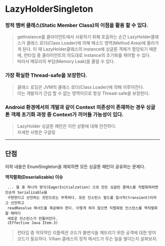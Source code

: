 # LazyHolderSingleton

### **정적 멤버 클래스(Static Member Class)의 이점을 활용 할 수 있다.** 
> getInstance를 클라이언트에서 사용하기 위해 호출하는 순간 
> LazyHolder클래스가 클래스 로더(Class Loader)에 의해 메소드 영역(Method Area)에 올라가게 된다.
> 이 때 LazyHolder클래스의 instance에 싱글톤 객체가 할당되기 때문에,
> 런타임 중 클라이언트의 의도대로 instance의 초기화를 제어할 수 있다.  
> 따라서 메모리의 부담(Memory Leak)을 줄일 수 있다.
           
### **가장 확실한 Thread-safe을 보장한다.**
> 클래스 로딩은 JVM의 클래스 로더(Class Loader)에 의해 이루어진다.  
> 이는 개발자가 간섭 할 수 없는 영역이므로 항상 Thread-safe을 보장한다.

### **Android 환경에서의 개발과 같이 Context 의존성이 존재하는 경우 싱글톤 객체 초기화 과정 중 Context가 끼어들 가능성이 있다.**
> LazyHolder 싱글톤 패턴은 이런 상황에 대해 안전하다.  
> 자세한 사항은 구글링

----------------------------------------

## **단점**
이하 내용은 EnumSingleton을 제외하면 모든 싱글톤 패턴이 공유하는 문제다.

 **역직렬화(Deserializable) 이슈**

     ... 둘 중 하나의 방식(EagerInitialzation) 으로 만든 싱글턴 클래스를 직렬화하려면 단순히 Serializable을
     구현한다고 선언하는 것만으로는 부족하다. 모든 인스턴스 필드를 일시적(transient)이라고 선언하고
     readResolve 메서드를 제공해야 한다. 이렇게 하지 않으면 직렬화된 인스턴스를 역직렬화할 때마다
     새로운 인스턴스가 만들어진다.  
     (Effective Java Item.3)

>런타임 중 악의적인 리플렉션 코드가 불변식을 깨뜨리기 위한 공격에 대한 방어 코드가 필요하다. Villain 클래스의 정적 메서드가 무슨 일을 벌이는지 살펴보자.
